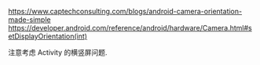 https://www.captechconsulting.com/blogs/android-camera-orientation-made-simple
https://developer.android.com/reference/android/hardware/Camera.html#setDisplayOrientation(int)

注意考虑 Activity 的横竖屏问题.

